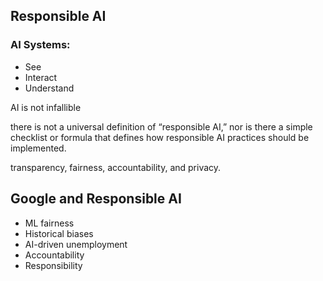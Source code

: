 ## Responsible AI 

### AI Systems:
- See
- Interact
- Understand

AI is not infallible 

there is not a universal definition of “responsible AI,” nor is there a simple checklist or formula that defines how responsible AI practices should be implemented.


transparency, fairness, accountability, and privacy.


## Google and Responsible AI  
- ML fairness
- Historical biases
- AI-driven unemployment
- Accountability
- Responsibility


